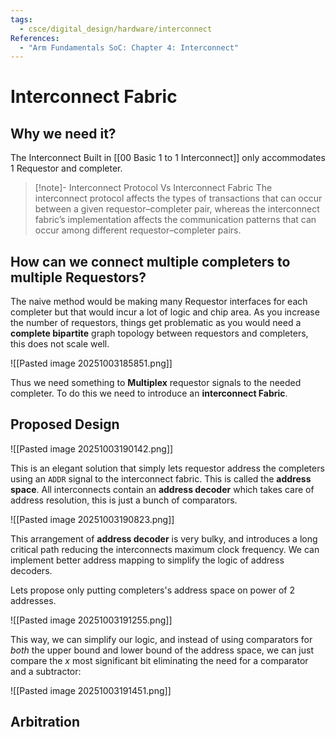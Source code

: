 ```yaml
---
tags:
  - csce/digital_design/hardware/interconnect
References:
  - "Arm Fundamentals SoC: Chapter 4: Interconnect"
---
```

# Interconnect Fabric 

## Why we need it?

The Interconnect Built in [[00 Basic 1 to 1 Interconnect]] only accommodates 1 Requestor and completer.

>[!note]- Interconnect Protocol Vs Interconnect Fabric
>The interconnect protocol affects the types of transactions that can occur between a given requestor–completer pair, whereas the interconnect fabric’s implementation affects the communication patterns that can occur among different requestor–completer pairs.

## How can we connect multiple completers to multiple Requestors?

The naive method would be making many Requestor interfaces for each completer but that would incur a lot of logic and chip area. As you increase the number of requestors, things get problematic as you would need a **complete bipartite** graph topology between requestors and completers, this does not scale well.


![[Pasted image 20251003185851.png]]


Thus we need something to **Multiplex** requestor signals to the needed completer. To do this we need to introduce an **interconnect Fabric**.

## Proposed Design

![[Pasted image 20251003190142.png]]

This is an elegant solution that simply lets requestor address the completers using an `ADDR` signal to the interconnect fabric. This is called the **address space**. All interconnects contain an **address decoder** which takes care of address resolution, this is just a bunch of comparators.

![[Pasted image 20251003190823.png]]

This arrangement of **address decoder** is very bulky, and introduces a long critical path reducing the interconnects maximum clock frequency. We can implement better address mapping to simplify the logic of address decoders.

Lets propose only putting completers's address space on power of 2 addresses.

![[Pasted image 20251003191255.png]]

This way, we can simplify our logic, and instead of using comparators for _both_ the upper bound and lower bound of the address space, we can just compare the $x$ most significant bit eliminating the need for a comparator and a subtractor:

![[Pasted image 20251003191451.png]]

## Arbitration 



